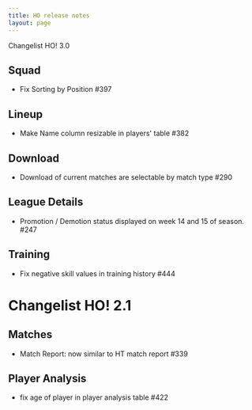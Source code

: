 ```yaml
---
title: HO release notes
layout: page
---
```


Changelist HO! 3.0

## Squad
  - Fix Sorting by Position #397

## Lineup
  - Make Name column resizable in players' table #382

## Download
  - Download of current matches are selectable by match type  #290

## League Details
 - Promotion / Demotion status displayed on week 14 and 15 of season. #247

## Training 
 - Fix negative skill values in training history #444


Changelist HO! 2.1
====================


## Matches
  - Match Report: now similar to HT match report  #339

## Player Analysis
  - fix age of player in player analysis table #422
